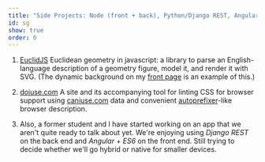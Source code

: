 ```yaml
---
title: "Side Projects: Node (front + back), Python/Django REST, Angular"
id: sg
show: true
order: 0
---
```


1. [EuclidJS](/projects/euclid/) Euclidean geometry in javascript: a library to parse
an English-language description of a geometry figure, model it, and render it with
SVG. (The dynamic background on my [front page](/) is an example of this.)

2. [doiuse.com](http://doiuse.com) A site and its accompanying tool for linting CSS
for browser support using [caniuse.com](http://caniuse.com) data and convenient
[autoprefixer](https://github.com/postcss/autoprefixer)-like browser description.

3. Also, a former student and I have started working on an app that we aren't quite ready to
talk about yet.  We're enjoying using *Django REST* on the back end and *Angular* + *ES6*
on the front end.  Still trying to decide whether we'll go hybrid or native for 
smaller devices.
